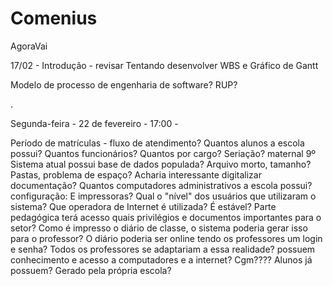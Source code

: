 ﻿# Comenius
AgoraVai

17/02 - Introdução - revisar
Tentando desenvolver WBS e Gráfico de Gantt

Modelo de processo de engenharia de software?
RUP? 

.

Segunda-feira - 22 de fevereiro - 17:00 -  

Período de matrículas - fluxo de atendimento?
Quantos alunos a escola possui?
Quantos funcionários? Quantos por cargo?
Seriação? maternal 9º
Sistema atual possui base de dados populada?
Arquivo morto, tamanho?
Pastas, problema de espaço?
Acharia interessante digitalizar documentação?
Quantos computadores administrativos a escola possui? configuração:
E impressoras?
Qual o "nível" dos usuários que utilizaram o sistema?
Que operadora de Internet é utilizada?
É estável?
Parte pedagógica terá acesso quais privilégios e documentos importantes para o setor?
Como é impresso o diário de classe, o sistema poderia gerar isso para o professor?
O diário poderia ser online tendo os professores um login e senha?
Todos os professores se adaptariam a essa realidade?
possuem conhecimento e acesso a computadores e a internet?
Cgm???? Alunos já possuem? Gerado pela própria escola?







